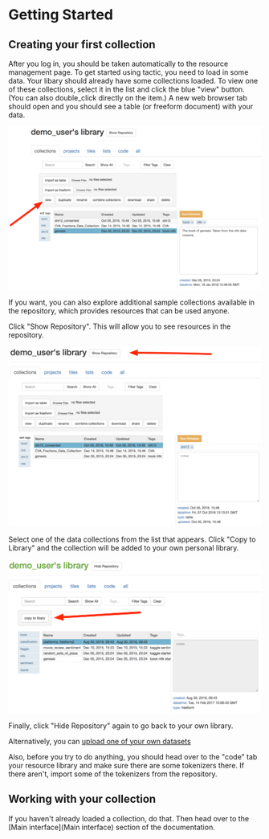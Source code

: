
# Getting Started

## Creating your first collection

After you log in, you should be taken automatically to the resource management page. To get started using tactic, 
you need to load in some data. Your libary should already have some collections loaded. To view one of these 
collections, select it in the list and click the blue "view" button. (You can also double_click directly on the item.) 
A new web browser tab should open and you should see a table (or freeform document) with your data.

![](images/load_coll.png)

If you want, you can also explore additional sample collections available in the repository, 
which provides resources that can be used anyone. 

Click "Show Repository". This will allow you to see resources in the repository.

![blank_user](images/demo_user_start.png)

Select one of the data collections from the list that appears. 
Click "Copy to Library" and the collection will be added to your own personal library.

![repo_start](images/repository_start.png)

Finally, click "Hide Repository" again to go back to your own library.

Alternatively, you can [upload one of your own datasets](Uploading-Data)

Also, before you try to do anything, you should head over to the "code" tab your resource library and make sure there
are some tokenizers there. If there aren't, import some of the tokenizers from the repository.

## Working with your collection

If you haven't already loaded a collection, do that. Then head over to the [Main interface](Main interface) 
section of the documentation.